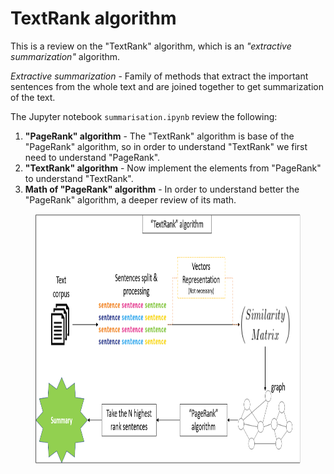 # TextRank algorithm
This is a review on the "TextRank" algorithm, which is an _"extractive summarization"_ algorithm. 

_Extractive summarization_ - Family of methods that extract the important sentences from the whole text and are joined together to get summarization of the text.


The Jupyter notebook `summarisation.ipynb` review the following:
1. **"PageRank" algorithm** - The "TextRank" algorithm is base of the "PageRank" algorithm, so in order to understand "TextRank" we first need to understand "PageRank".
2. **"TextRank" algorithm** - Now implement the elements from "PageRank" to understand "TextRank".
3. **Math of "PageRank" algorithm** - In order to understand better the "PageRank" algorithm, a deeper review of its math.

<figure>
  <img src="images/textrank_flow.png" width="900" height="400">
</figure>
